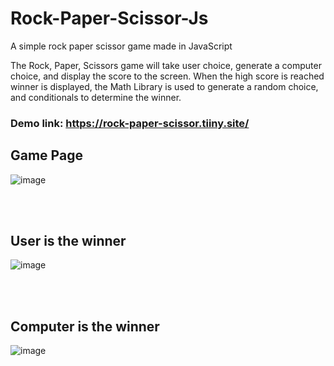 # Rock-Paper-Scissor-Js
A simple rock paper scissor game made in JavaScript

The Rock, Paper, Scissors game will take user choice, generate a computer choice, and display the score to the screen. When the high score is reached winner is displayed, the Math Library is used to generate a random choice, and conditionals to determine the winner.

### Demo link: https://rock-paper-scissor.tiiny.site/

## Game Page

![image](https://user-images.githubusercontent.com/85879627/177200594-c250e927-e1cb-4096-ae01-ffa9e2c037a6.png)

<br> <br>

## User is the winner

![image](https://user-images.githubusercontent.com/85879627/177200632-20c0c06c-7394-4d32-bdd7-1d69a27bfd48.png)

<br><br>

## Computer is the winner

![image](https://user-images.githubusercontent.com/85879627/177200940-1adfb74c-b69b-4658-aa40-2c418d36e0d8.png)
